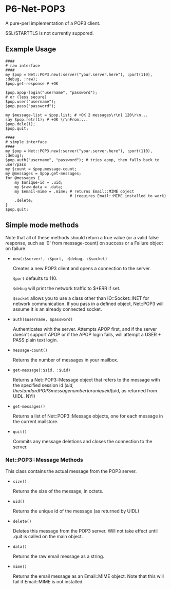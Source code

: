 P6-Net-POP3
===========

A pure-perl implementation of a POP3 client.

SSL/STARTTLS is not currently suppored.

## Example Usage ##

    ####
    # raw interface
    ####
    my $pop = Net::POP3.new(:server("your.server.here"), :port(110), :debug, :raw);
    $pop.get-response # +OK
    
    $pop.apop-login("username", "password");
    # or (less secure)
    $pop.user("username");
    $pop.pass("password");

    my $message-list = $pop.list; # +OK 2 messages\r\n1 120\r\n...
    say $pop.retr(1); # +OK \r\nFrom:...
    $pop.dele(1);
    $pop.quit;

    ####
    # simple interface
    ####
    my $pop = Net::POP3.new(:server("your.server.here"), :port(110), :debug);
    $pop.auth("username", "password"); # tries apop, then falls back to user/pass
    my $count = $pop.message-count;
    my @messages = $pop.get-messages;
    for @messages {
        my $unique-id = .uid;
        my $raw-data = .data;
        my $email-mime = .mime; # returns Email::MIME object
                                # (requires Email::MIME installed to work)
        .delete;
    }
    $pop.quit;

## Simple mode methods ##

Note that all of these methods should return a true value (or a valid false response,
such as '0' from message-count) on success or a Failure object on failure.

 -  `new(:$server!, :$port, :$debug, :$socket)`

    Creates a new POP3 client and opens a connection to the server.

    `$port` defaults to 110.

    `$debug` will print the network traffic to $*ERR if set.

    `$socket` allows you to use a class other than IO::Socket::INET for
    network communication. If you pass in a defined object, Net::POP3 will assume
    it is an already connected socket.

 -  `auth($username, $password)`

    Authenticates with the server. Attempts APOP first, and if the server doesn't
    support APOP or if the APOP login fails, will attempt a USER + PASS plain text
    login.

 -  `message-count()`

    Returns the number of messages in your mailbox.

 -  `get-message(:$sid, :$uid)`

    Returns a Net::POP3::Message object that refers to the message with the specified
    session id ($sid, the standard POP3 message number) or unique id ($uid, as returned
    from UIDL. NYI)

 -  `get-messages()`

    Returns a list of Net::POP3::Message objects, one for each message in the current
    mailstore.

 -  `quit()`

    Commits any message deletions and closes the connection to the server.

### Net::POP3::Message Methods ###

This class contains the actual message from the POP3 server.

 -  `size()`

    Returns the size of the message, in octets.

 -  `uid()`

    Returns the unique id of the message (as returned by UIDL)

 -  `delete()`

    Deletes this message from the POP3 server. Will not take effect until .quit is
    called on the main object.

 -  `data()`

    Returns the raw email message as a string.

 -  `mime()`

    Returns the email message as an Email::MIME object. Note that this will fail
    if Email::MIME is not installed.
